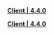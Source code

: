 **[Client | 4.4.0](https://d2wztyirwsuyyo.cloudfront.net/tmp/com.miHoYo.bh3global/pc/BH3_v4.4.0_cd39744d4f3.7z)**

**[Client | 4.4.0](https://bigfile-os-mihayo.akamaized.net/com.miHoYo.bh3oversea/pc/BH3_v4.4.0_cd39744d4f3.7z)**
